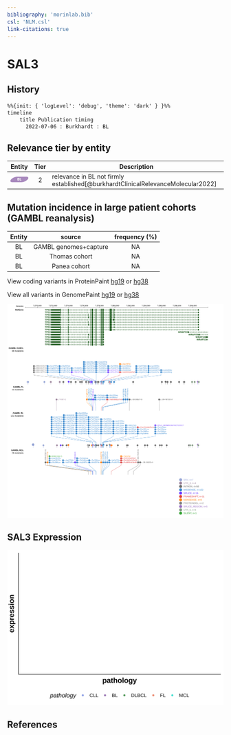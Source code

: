 ```yaml
---
bibliography: 'morinlab.bib'
csl: 'NLM.csl'
link-citations: true
---
```

# SAL3

## History
```mermaid
%%{init: { 'logLevel': 'debug', 'theme': 'dark' } }%%
timeline
    title Publication timing
      2022-07-06 : Burkhardt : BL
```

## Relevance tier by entity

|Entity|Tier|Description                           |
|:------:|:----:|--------------------------------------|
|![BL](images/icons/BL_tier2.png)    |2   |relevance in BL not firmly established[@burkhardtClinicalRelevanceMolecular2022]|

## Mutation incidence in large patient cohorts (GAMBL reanalysis)

|Entity|source               |frequency (%)|
|:------:|:---------------------:|:-------------:|
|BL    |GAMBL genomes+capture|NA           |
|BL    |Thomas cohort        |NA           |
|BL    |Panea cohort         |NA           |



View coding variants in ProteinPaint [hg19](https://morinlab.github.io/LLMPP/GAMBL/SAL3_protein.html)  or [hg38](https://morinlab.github.io/LLMPP/GAMBL/SAL3_protein_hg38.html)

View all variants in GenomePaint [hg19](https://morinlab.github.io/LLMPP/GAMBL/SAL3.html)  or [hg38](https://morinlab.github.io/LLMPP/GAMBL/SAL3_hg38.html)

![](images/proteinpaint/SAL3.svg)

## SAL3 Expression
![](images/gene_expression/SAL3_by_pathology.svg)
<!-- ORIGIN: burkhardtClinicalRelevanceMolecular2022b -->
<!-- BL: burkhardtClinicalRelevanceMolecular2022b -->

## References

